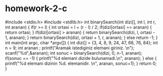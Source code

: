 # homework-2-c
#include <stdio.h>
#include <stdlib.h>
int binarySearch(int dizi[], int l, int r, int aranan) {
    if(r >= l) {
        int ortasi = l + (r - l) / 2;
        if(dizi[ortasi] == aranan) {
            return ortasi;
        }
        if(dizi[ortasi] > aranan) {
            return binarySearch(dizi, l, ortasi - 1, aranan);
        }
        return binarySearch(dizi, ortasi + 1, r, aranan);
    }
    else 
    return -1;
}
int main(int argc, char *argv[]) {
	int dizi[] = {3, 4, 8, 9, 24, 47, 68, 76, 84};
    int n = 9;
    int aranan ;
    printf("Aramak istediginiz elemani giriniz. \n");
    scanf("%d",&aranan);
    int sonuc = binarySearch(dizi, 0, n-1, aranan);
    if(sonuc == -1) {
        printf("%d elemani dizide bulunamadi.\n", aranan);
    }
    else {
        printf("%d elemani dizinin %d. elemanidir. \n", aranan, sonuc+1);
    }
	return 0;
}
